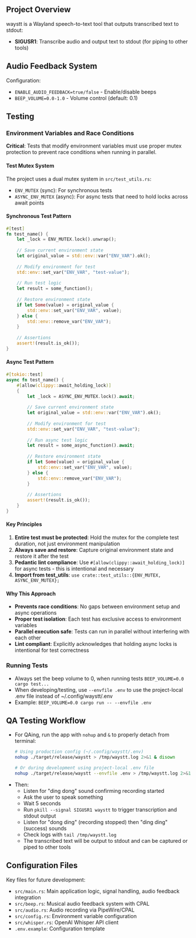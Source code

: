 ## Project Overview

waystt is a Wayland speech-to-text tool that outputs transcribed text to stdout:
- **SIGUSR1**: Transcribe audio and output text to stdout (for piping to other tools)

## Audio Feedback System

Configuration:
- `ENABLE_AUDIO_FEEDBACK=true/false` - Enable/disable beeps
- `BEEP_VOLUME=0.0-1.0` - Volume control (default: 0.1)

## Testing

### Environment Variables and Race Conditions

**Critical**: Tests that modify environment variables must use proper mutex protection to prevent race conditions when running in parallel.

#### Test Mutex System
The project uses a dual mutex system in `src/test_utils.rs`:

- `ENV_MUTEX` (sync): For synchronous tests
- `ASYNC_ENV_MUTEX` (async): For async tests that need to hold locks across await points

#### Synchronous Test Pattern
```rust
#[test]
fn test_name() {
    let _lock = ENV_MUTEX.lock().unwrap();
    
    // Save current environment state
    let original_value = std::env::var("ENV_VAR").ok();
    
    // Modify environment for test
    std::env::set_var("ENV_VAR", "test-value");
    
    // Run test logic
    let result = some_function();
    
    // Restore environment state
    if let Some(value) = original_value {
        std::env::set_var("ENV_VAR", value);
    } else {
        std::env::remove_var("ENV_VAR");
    }
    
    // Assertions
    assert!(result.is_ok());
}
```

#### Async Test Pattern
```rust
#[tokio::test]
async fn test_name() {
    #[allow(clippy::await_holding_lock)]
    {
        let _lock = ASYNC_ENV_MUTEX.lock().await;
        
        // Save current environment state
        let original_value = std::env::var("ENV_VAR").ok();
        
        // Modify environment for test
        std::env::set_var("ENV_VAR", "test-value");
        
        // Run async test logic
        let result = some_async_function().await;
        
        // Restore environment state
        if let Some(value) = original_value {
            std::env::set_var("ENV_VAR", value);
        } else {
            std::env::remove_var("ENV_VAR");
        }
        
        // Assertions
        assert!(result.is_ok());
    }
}
```

#### Key Principles
1. **Entire test must be protected**: Hold the mutex for the complete test duration, not just environment manipulation
2. **Always save and restore**: Capture original environment state and restore it after the test
3. **Pedantic lint compliance**: Use `#[allow(clippy::await_holding_lock)]` for async tests - this is intentional and necessary
4. **Import from test_utils**: `use crate::test_utils::{ENV_MUTEX, ASYNC_ENV_MUTEX};`

#### Why This Approach
- **Prevents race conditions**: No gaps between environment setup and async operations
- **Proper test isolation**: Each test has exclusive access to environment variables
- **Parallel execution safe**: Tests can run in parallel without interfering with each other
- **Lint compliant**: Explicitly acknowledges that holding async locks is intentional for test correctness

### Running Tests
- Always set the beep volume to 0, when running tests `BEEP_VOLUME=0.0 cargo test...`
- When developing/testing, use `--envfile .env` to use the project-local .env file instead of ~/.config/waystt/.env
- Example: `BEEP_VOLUME=0.0 cargo run -- --envfile .env`

## QA Testing Workflow

- For QAing, run the app with `nohup` and `&` to properly detach from terminal:
  ```bash
  # Using production config (~/.config/waystt/.env)
  nohup ./target/release/waystt > /tmp/waystt.log 2>&1 & disown
  
  # Or during development using project-local .env file
  nohup ./target/release/waystt --envfile .env > /tmp/waystt.log 2>&1 & disown
  ```
- Then:
  - Listen for "ding dong" sound confirming recording started
  - Ask the user to speak something
  - Wait 5 seconds
  - Run `pkill --signal SIGUSR1 waystt` to trigger transcription and stdout output
  - Listen for "dong ding" (recording stopped) then "ding ding" (success) sounds
  - Check logs with `tail /tmp/waystt.log`
  - The transcribed text will be output to stdout and can be captured or piped to other tools

## Configuration Files

Key files for future development:
- `src/main.rs`: Main application logic, signal handling, audio feedback integration
- `src/beep.rs`: Musical audio feedback system with CPAL
- `src/audio.rs`: Audio recording via PipeWire/CPAL
- `src/config.rs`: Environment variable configuration
- `src/whisper.rs`: OpenAI Whisper API client
- `.env.example`: Configuration template